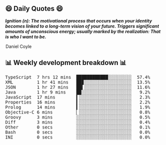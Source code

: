 ## 😄 Daily Quotes 😄

_**Ignition (n): The motivational process that occurs when your identity becomes linked to a long-term vision of your future. Triggers significant amounts of unconscious energy; usually marked by the realization: That is who I want to be.**_

 Daniel Coyle



## 📊 Weekly development breakdown 📊

<pre>TypeScript  7 hrs 12 mins  ████████████░░░░░░░░░  57.4%
XML         1 hr 41 mins   ██▊░░░░░░░░░░░░░░░░░░  13.5%
JSON        1 hr 27 mins   ██▍░░░░░░░░░░░░░░░░░░  11.6%
Java        1 hr 9 mins    █▉░░░░░░░░░░░░░░░░░░░   9.2%
JavaScript  17 mins        ▍░░░░░░░░░░░░░░░░░░░░   2.3%
Properties  16 mins        ▍░░░░░░░░░░░░░░░░░░░░   2.2%
Prolog      14 mins        ▍░░░░░░░░░░░░░░░░░░░░   1.9%
Objective-C 6 mins         ▏░░░░░░░░░░░░░░░░░░░░   0.8%
Groovy      3 mins         ░░░░░░░░░░░░░░░░░░░░░   0.5%
Diff        3 mins         ░░░░░░░░░░░░░░░░░░░░░   0.4%
Other       0 secs         ░░░░░░░░░░░░░░░░░░░░░   0.1%
Bash        0 secs         ░░░░░░░░░░░░░░░░░░░░░   0.0%
INI         0 secs         ░░░░░░░░░░░░░░░░░░░░░   0.0%</pre>